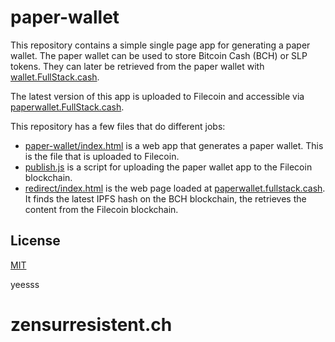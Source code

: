 # paper-wallet

This repository contains a simple single page app for generating a paper wallet. The paper wallet can be used to store Bitcoin Cash (BCH) or SLP tokens. They can later be retrieved from the paper wallet with [wallet.FullStack.cash](https://wallet.fullstack.cash).

The latest version of this app is uploaded to Filecoin and accessible via [paperwallet.FullStack.cash](https://paperwallet.fullstack.cash).

This repository has a few files that do different jobs:

- [paper-wallet/index.html](./paper-wallet/index.html) is a web app that generates a paper wallet. This is the file that is uploaded to Filecoin.
- [publish.js](./publish.js) is a script for uploading the paper wallet app to the Filecoin blockchain.
- [redirect/index.html](./redirect/index.html) is the web page loaded at [paperwallet.fullstack.cash](https://paperwallet.fullstack.cash). It finds the latest IPFS hash on the BCH blockchain, the retrieves the content from the Filecoin blockchain.

## License

[MIT](LICENSE.md)

yeesss
# zensurresistent.ch
